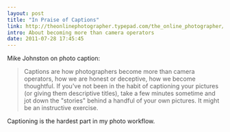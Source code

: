 ```yaml
---
layout: post
title: "In Praise of Captions"
link: http://theonlinephotographer.typepad.com/the_online_photographer/2011/07/in-praise-of-captions.html
intro: About becoming more than camera operators
date: 2011-07-28 17:45:45 
---
```

Mike Johnston on photo caption:
> Captions are how photographers become more than camera operators, how we are honest or deceptive, how we become thoughtful. If you've not been in the habit of captioning your pictures (or giving them descriptive titles), take a few minutes sometime and jot down the "stories" behind a handful of your own pictures. It might be an instructive exercise.

Captioning is the hardest part in my photo workflow.